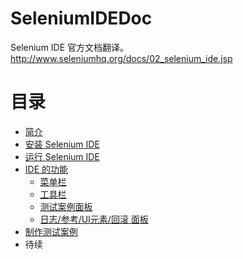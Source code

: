 # SeleniumIDEDoc
Selenium IDE 官方文档翻译。http://www.seleniumhq.org/docs/02_selenium_ide.jsp

# 目录
- [简介](Introduction.md)
- [安装 Selenium IDE](Install.md)
- [运行 Selenium IDE](Open.md)
- [IDE 的功能](Features.md)
    - [菜单栏](Features.md#菜单栏)
    - [工具栏](Features.md#工具栏)
    - [测试案例面板](Features.md#测试案例面板)
    - [日志/参考/UI元素/回滚 面板](Features.md#日志参考ui元素回滚-窗格)
- [制作测试案例](Build.md)
- 待续
